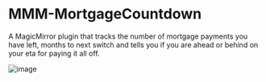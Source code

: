 # MMM-MortgageCountdown
 A MagicMirror plugin that tracks the number of mortgage payments you have left, months to next switch and tells you if you are ahead or behind on your eta for paying it all off.

![image](https://github.com/user-attachments/assets/fb07fa28-4af1-4ec4-a03f-a3aa79d22fdc)


